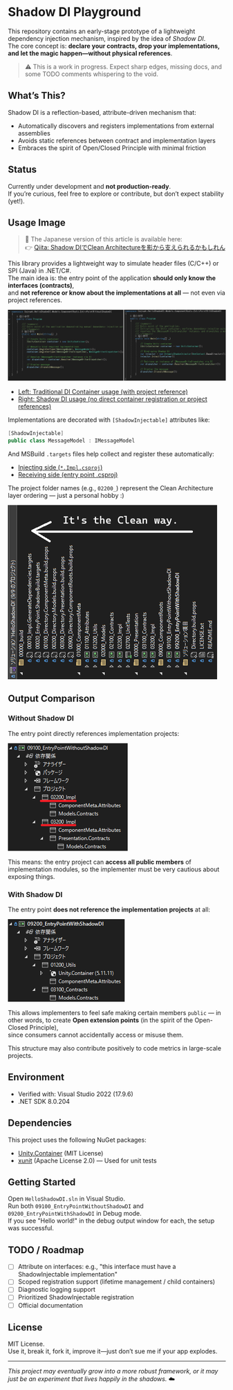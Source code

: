 ﻿# Shadow DI Playground

This repository contains an early-stage prototype of a lightweight dependency injection mechanism, inspired by the idea of *Shadow DI*.  
The core concept is: **declare your contracts, drop your implementations, and let the magic happen—without physical references**.

> ⚠️ This is a work in progress. Expect sharp edges, missing docs, and some TODO comments whispering to the void.

## What’s This?

Shadow DI is a reflection-based, attribute-driven mechanism that:
- Automatically discovers and registers implementations from external assemblies
- Avoids static references between contract and implementation layers
- Embraces the spirit of Open/Closed Principle with minimal friction

## Status

Currently under development and **not production-ready**.  
If you’re curious, feel free to explore or contribute, but don’t expect stability (yet!).

## Usage Image

> 📝 The Japanese version of this article is available here:  
> 👉 [Qiita: Shadow DIでClean Architectureを影から支えられるかもしれん](https://qiita.com/cozyupk/items/92ed5fcc008ebcfd1284)

This library provides a lightweight way to simulate header files (C/C++) or SPI (Java) in .NET/C#.  
The main idea is: the entry point of the application **should only know the interfaces (contracts)**,  
and **not reference or know about the implementations at all** — not even via project references.

![Architecture Overview](./src/Documents/README/Images/099c6a8b-27f0-40a2-b353-00b2d2519b79.png)

- [Left: Traditional DI Container usage (with project reference)](https://github.com/cozyupk/HelloShadowDI/blob/af987b2125c71dc4be08083cf2c1529c1fc31a47/ComponentRoots/EntryPointWithoutShadowDI/Program.cs)
- [Right: Shadow DI usage (no direct container registration or project references)](https://github.com/cozyupk/HelloShadowDI/blob/af987b2125c71dc4be08083cf2c1529c1fc31a47/ComponentRoots/EntryPointWithShadowDI/Program.cs)

Implementations are decorated with `[ShadowInjectable]` attributes like:

```csharp
[ShadowInjectable]
public class MessageModel : IMessageModel
```

And MSBuild `.targets` files help collect and register these automatically:

- [Injecting side (`*.Impl.csproj`)](https://github.com/cozyupk/HelloShadowDI/blob/af987b2125c71dc4be08083cf2c1529c1fc31a47/Models/Impl/02200_Impl.csproj#L13)
- [Receiving side (entry point .csproj)](https://github.com/cozyupk/HelloShadowDI/blob/af987b2125c71dc4be08083cf2c1529c1fc31a47/ComponentRoots/EntryPointWithShadowDI/09200_EntryPointWithShadowDI.csproj#L13)

The project folder names (e.g., `02200_`) represent the Clean Architecture layer ordering — just a personal hobby :)

![cleanway](./src/Documents/README/Images/cleanway.png)

## Output Comparison

### Without Shadow DI
The entry point directly references implementation projects:

![Without ShadowDI](./src/Documents/README/Images/12fb1b25-9574-415b-8378-e6cc23b559ea.png)

This means: the entry project can **access all public members** of implementation modules, so the implementer must be very cautious about exposing things.

### With Shadow DI
The entry point **does not reference the implementation projects** at all:

![With ShadowDI](./src/Documents/README/Images/5759e2c8-92a4-427c-9a3a-2f8b3067a013.png)

This allows implementers to feel safe making certain members `public` — in other words, to create **Open extension points** (in the spirit of the Open-Closed Principle),  
since consumers cannot accidentally access or misuse them.

This structure may also contribute positively to code metrics in large-scale projects.

## Environment

- Verified with: Visual Studio 2022 (17.9.6)
- .NET SDK 8.0.204

## Dependencies

This project uses the following NuGet packages:

- [Unity.Container](https://www.nuget.org/packages/Unity.Container/) (MIT License)
- [xunit](https://www.nuget.org/packages/xunit/) (Apache License 2.0) — Used for unit tests

## Getting Started
Open `HelloShadowDI.sln` in Visual Studio.  
Run both `09100_EntryPointWithoutShadowDI` and `09200_EntryPointWithShadowDI` in Debug mode.  
If you see "Hello world!" in the debug output window for each, the setup was successful.

## TODO / Roadmap

- [ ] Attribute on interfaces: e.g., "this interface must have a ShadowInjectable implementation"
- [ ] Scoped registration support (lifetime management / child containers)
- [ ] Diagnostic logging support
- [ ] Prioritized ShadowInjectable registration
- [ ] Official documentation

## License

MIT License.  
Use it, break it, fork it, improve it—just don’t sue me if your app explodes.

---

*This project may eventually grow into a more robust framework, or it may just be an experiment that lives happily in the shadows.* ☁️
